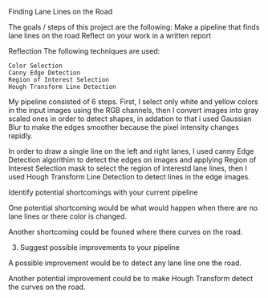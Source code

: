 Finding Lane Lines on the Road

The goals / steps of this project are the following:
Make a pipeline that finds lane lines on the road
Reflect on your work in a written report

Reflection
The following techniques are used:

    Color Selection
    Canny Edge Detection
    Region of Interest Selection
    Hough Transform Line Detection

My pipeline consisted of 6 steps. First, I select only white and yellow colors in the input images using the RGB channels, then I convert images into gray scaled ones in order to detect shapes, in addation to that i used Gaussian Blur to make the edges smoother because the pixel intensity changes rapidly.

In order to draw a single line on the left and right lanes, I used canny Edge Detection algorithim to detect the edges on images and applying Region of Interest Selection mask to select the region of interestd lane lines, then I used Hough Transform Line Detection to detect lines in the edge images.

Identify potential shortcomings with your current pipeline

One potential shortcoming would be what would happen when there are no lane lines or there color is changed.

Another shortcoming could be founed where there curves on the road.


3. Suggest possible improvements to your pipeline

A possible improvement would be to detect any lane line one the road.

Another potential improvement could be to make Hough Transform detect the curves on the road.
